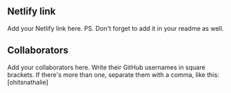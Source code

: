 ## Netlify link

Add your Netlify link here.
PS. Don't forget to add it in your readme as well.

## Collaborators

Add your collaborators here. Write their GitHub usernames in square brackets. If there's more than one, separate them with a comma, like this:
[ohitsnathalie]

